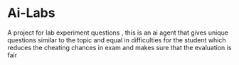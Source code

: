 # Ai-Labs
A project for lab experiment questions , this is an ai agent that gives unique questions similar to the topic and equal in difficulties for the student which reduces the cheating chances in exam and makes sure that the evaluation is fair
